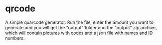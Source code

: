 # qrcode
A simple quarcode generator. Run the file, enter the amount you want to generate and you will get the "output" folder and the "output" zip archive, which will contain pictures with codes and a json file with names and ID numbers.
